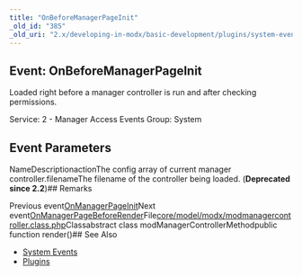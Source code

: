```yaml
---
title: "OnBeforeManagerPageInit"
_old_id: "385"
_old_uri: "2.x/developing-in-modx/basic-development/plugins/system-events/onbeforemanagerpageinit"
---
```


## Event: OnBeforeManagerPageInit

Loaded right before a manager controller is run and after checking permissions.

Service: 2 - Manager Access Events 
Group: System

## Event Parameters

NameDescriptionactionThe config array of current manager controller.filenameThe filename of the controller being loaded. (**Deprecated since 2.2**)## Remarks

Previous event[OnManagerPageInit](developing-in-modx/basic-development/plugins/system-events/onmanagerpageinit "OnManagerPageInit")Next event[OnManagerPageBeforeRender](developing-in-modx/basic-development/plugins/system-events/onmanagerpagebeforerender "OnManagerPageBeforeRender")File[core/model/modx/modmanagercontroller.class.php](https://github.com/modxcms/revolution/blob/master/core/model/modx/modmanagercontroller.class.php)Classabstract class modManagerControllerMethodpublic function render()## See Also

- [System Events](developing-in-modx/basic-development/plugins/system-events "System Events")
- [Plugins](developing-in-modx/basic-development/plugins "Plugins")